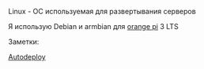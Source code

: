 Linux - OC используемая для развертывания серверов

Я использую Debian и armbian для [orange pi](orange%20pi) 3 LTS

Заметки:

[Autodeploy](Autodeploy.md)